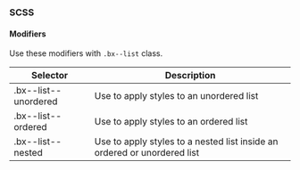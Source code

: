 ### SCSS

#### Modifiers

Use these modifiers with `.bx--list` class.

| Selector             | Description                                                              |
| -------------------- | ------------------------------------------------------------------------ |
| .bx--list--unordered | Use to apply styles to an unordered list                                 |
| .bx--list--ordered   | Use to apply styles to an ordered list                                   |
| .bx--list--nested    | Use to apply styles to a nested list inside an ordered or unordered list |
